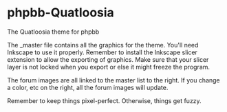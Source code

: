 # phpbb-Quatloosia
The Quatloosia theme for phpbb

The _master file contains all the graphics for the theme.  You'll need Inkscape to use it properly.  Remember to install the Inkscape slicer extension to allow the exporting of graphics.  Make sure that your slicer layer is not locked when you export or else it might freeze the program.

The forum images are all linked to the master list to the right.  If you change a color, etc on the right, all the forum images will update.

Remember to keep things pixel-perfect.  Otherwise, things get fuzzy.